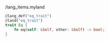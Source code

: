 /lang_items.myland
```rs
@lang_def("eq_trait")
@land("eq_trait")
trait Eq {
    fn eq(self: &Self, other: &Self) -> bool;
}
```
